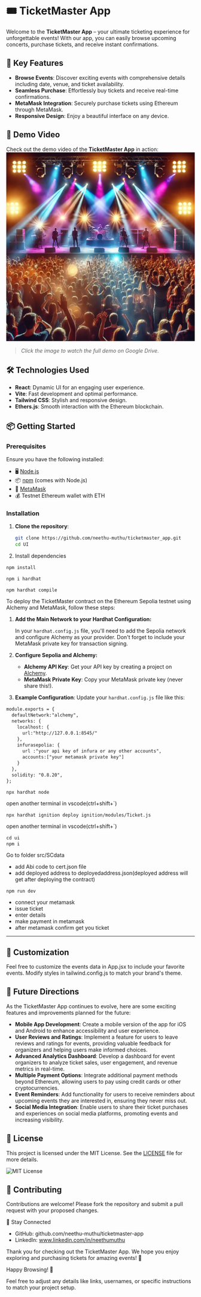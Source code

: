# 🎟️ TicketMaster App

Welcome to the **TicketMaster App** – your ultimate ticketing experience for unforgettable events! With our app, you can easily browse upcoming concerts, purchase tickets, and receive instant confirmations.

## 🚀 Key Features

- **Browse Events**: Discover exciting events with comprehensive details including date, venue, and ticket availability.
- **Seamless Purchase**: Effortlessly buy tickets and receive real-time confirmations.
- **MetaMask Integration**: Securely purchase tickets using Ethereum through MetaMask.
- **Responsive Design**: Enjoy a beautiful interface on any device.

 ## 🎥 Demo Video

Check out the demo video of the **TicketMaster App** in action:  
[![Watch the video](Frontend/src/assets/images/concert-thumbnail.webp)](https://drive.google.com/file/d/1hRI6GlXa_v1beCy8y_v2ttUa8GiVhepd/view?usp=sharing)

> _Click the image to watch the full demo on Google Drive._



## 🛠️ Technologies Used

- **React**: Dynamic UI for an engaging user experience.
- **Vite**: Fast development and optimal performance.
- **Tailwind CSS**: Stylish and responsive design.
- **Ethers.js**: Smooth interaction with the Ethereum blockchain.

## 📦 Getting Started

### Prerequisites

Ensure you have the following installed:

- 🖥 [Node.js](https://nodejs.org/)
- 📦 [npm](https://www.npmjs.com/) (comes with Node.js)
- 🔐 [MetaMask](https://metamask.io/)
- 💰 Testnet Ethereum wallet with ETH

### Installation

1. **Clone the repository**:

   ```bash
   git clone https://github.com/neethu-muthu/ticketmaster_app.git
   cd UI
   
2. Install dependencies

```
npm install
```
```
npm i hardhat
```
```
npm hardhat compile
```

To deploy the TicketMaster contract on the Ethereum Sepolia testnet using Alchemy and MetaMask, follow these steps:

1. **Add the Main Network to your Hardhat Configuration:**

   In your `hardhat.config.js` file, you'll need to add the Sepolia network and configure Alchemy as your provider. Don't forget to include your MetaMask private key for transaction signing.

2. **Configure Sepolia and Alchemy:**

   - **Alchemy API Key**: Get your API key by creating a project on [Alchemy](https://www.alchemy.com/).
   - **MetaMask Private Key**: Copy your MetaMask private key (never share this!).

3. **Example Configuration**: Update your `hardhat.config.js` file like this:
```
module.exports = {
  defaultNetwork:"alchemy",
  networks: {
    localhost: {
      url:"http://127.0.0.1:8545/"
    },
    infurasepolia: {
      url :"your api key of infura or any other accounts",
      accounts:["your metamask private key"]
    }
  },
  solidity: "0.8.20",
};
```
```
npx hardhat node
```
open another terminal in vscode(ctrl+shift+`)

```
npx hardhat ignition deploy ignition/modules/Ticket.js
``` 
open another terminal in vscode(ctrl+shift+`)

```
cd ui
npm i 
```
Go to folder src/SCdata

- add Abi code to cert.json file
- add deployed address to deployedaddress.json(deployed address will get after deploying the contract)
  
```
npm run dev
```
- connect your metamask
- issue ticket
- enter details
- make payment in metamask
- after metamask confirm get you ticket 
---

## 🎨 Customization
Feel free to customize the events data in App.jsx to include your favorite events. Modify styles in tailwind.config.js to match your brand's theme.

## 🚀 Future Directions

As the TicketMaster App continues to evolve, here are some exciting features and improvements planned for the future:

- **Mobile App Development**: Create a mobile version of the app for iOS and Android to enhance accessibility and user experience.
- **User Reviews and Ratings**: Implement a feature for users to leave reviews and ratings for events, providing valuable feedback for organizers and helping users make informed choices.
- **Advanced Analytics Dashboard**: Develop a dashboard for event organizers to analyze ticket sales, user engagement, and revenue metrics in real-time.
- **Multiple Payment Options**: Integrate additional payment methods beyond Ethereum, allowing users to pay using credit cards or other cryptocurrencies.
- **Event Reminders**: Add functionality for users to receive reminders about upcoming events they are interested in, ensuring they never miss out.
- **Social Media Integration**: Enable users to share their ticket purchases and experiences on social media platforms, promoting events and increasing visibility.

## 📜 License
This project is licensed under the MIT License. See the [LICENSE](LICENSE) file for more details.

![MIT License](https://img.shields.io/badge/License-MIT-blue.svg)

## 🙌 Contributing
Contributions are welcome! Please fork the repository and submit a pull request with your proposed changes.

📣 Stay Connected
- GitHub: github.com/neethu-muthu/ticketmaster-app
- LinkedIn: www.linkedin.com/in/neethumuthu

Thank you for checking out the TicketMaster App. We hope you enjoy exploring and purchasing tickets for amazing events! 🎉

Happy Browsing! 🥳

Feel free to adjust any details like links, usernames, or specific instructions to match your project setup.

